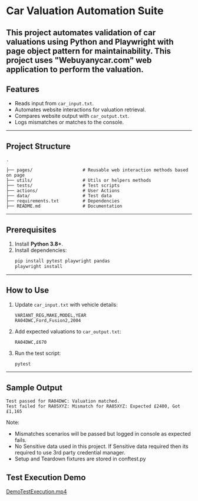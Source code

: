 
# Car Valuation Automation Suite

This project automates validation of car valuations using **Python** and **Playwright** with page object pattern for maintainability.
This project uses "Webuyanycar.com" web application to perform the valuation.
---

## Features
- Reads input from `car_input.txt`.
- Automates website interactions for valuation retrieval.
- Compares website output with `car_output.txt`.
- Logs mismatches or matches to the console.
---

## Project Structure
```plaintext
.

├── pages/                   # Reusable web interaction methods based on page
├── utils/                   # Utils or helpers methods
├── tests/                   # Test scripts
├── actions/                 # User Actions 
├── data/                    # Test data      
├── requirements.txt         # Dependencies
├── README.md                # Documentation
```

---

## Prerequisites
1. Install **Python 3.8+**.
2. Install dependencies:
   ```bash
   pip install pytest playwright pandas
   playwright install
   ```

---

## How to Use
1. Update `car_input.txt` with vehicle details:
   ```plaintext
   VARIANT_REG,MAKE,MODEL,YEAR
   RA04DWC,Ford,Fusion2,2004
   ```
2. Add expected valuations to `car_output.txt`:
   ```plaintext
   RA04DWC,£670
   ```
3. Run the test script:
   ```bash
   pytest
   ```

---

## Sample Output
```plaintext
Test passed for RA04DWC: Valuation matched.
Test failed for RA05XYZ: Mismatch for RA05XYZ: Expected £2400, Got £1,165
```
Note: 
- Mismatches scenarios will be passed but logged in console as expected fails.
- No Sensitive data used in this project. If Sensitive data required then its required to use 3rd party credential manager.
- Setup and Teardown fixtures are stored in conftest.py

## Test Execution Demo
[DemoTestExecution.mp4](DemoTestExecution.mp4)
